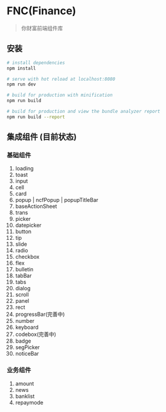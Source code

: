 # FNC(Finance)

> 你财富前端组件库

## 安装

``` bash
# install dependencies
npm install

# serve with hot reload at localhost:8080
npm run dev

# build for production with minification
npm run build

# build for production and view the bundle analyzer report
npm run build --report
```
## 集成组件 (目前状态)
### 基础组件
1. loading
2. toast
3. input
4. cell
5. card
6. popup | ncfPopup | popupTitleBar
7. baseActionSheet
8. trans
9. picker
10. datepicker
11. button
12. tip
13. slide
14. radio
15. checkbox
16. flex
17. bulletin
18. tabBar
19. tabs
20. dialog
21. scroll
22. panel
23. rect
24. progressBar(完善中)
25. number
26. keyboard
27. codebox(完善中)
28. badge
29. segPicker
30. noticeBar

### 业务组件
1. amount
2. news
3. banklist
4. repaymode


